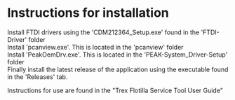 # Instructions for installation

Install FTDI drivers using the 'CDM212364_Setup.exe' found in the 'FTDI-Driver' folder  
Install 'pcanview.exe'.  This is located in the 'pcanview' folder  
Install 'PeakOemDrv.exe'.  This is located in the 'PEAK-System_Driver-Setup' folder  
Finally install the latest release of the application using the executable found in the 'Releases' tab. 
  
Instructions for use are found in the "Trex Flotilla Service Tool User Guide"
